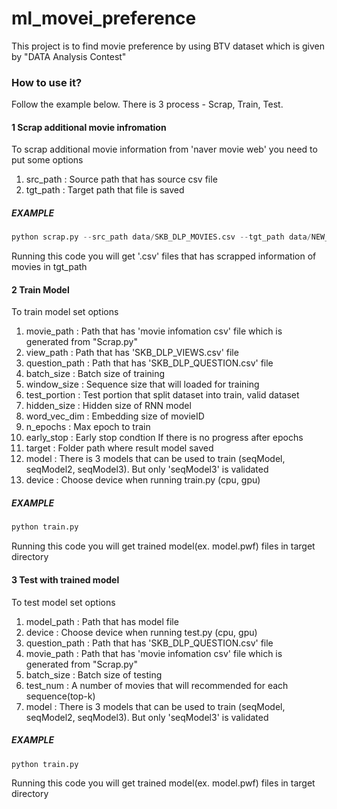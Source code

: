 # ml_movei_preference
This project is to find movie preference by using BTV dataset which is given by "DATA Analysis Contest"

### How to use it?
Follow the example below. There is 3 process - Scrap, Train, Test.

#### 1 Scrap additional movie infromation
To scrap additional movie information from 'naver movie web' you need to put some options
1. src_path : Source path that has source csv file
2. tgt_path : Target path that file is saved

##### EXAMPLE
```python
python scrap.py --src_path data/SKB_DLP_MOVIES.csv --tgt_path data/NEW_MOVIES.csv
```
Running this code you will get '.csv' files that has scrapped information of movies in tgt_path

#### 2 Train Model
To train model set options
1. movie_path : Path that has 'movie infomation csv' file which is generated from "Scrap.py"
2. view_path : Path that has 'SKB_DLP_VIEWS.csv' file
3. question_path : Path that has 'SKB_DLP_QUESTION.csv' file
4. batch_size : Batch size of training
5. window_size : Sequence size that will loaded for training
6. test_portion : Test portion that split dataset into train, valid dataset
7. hidden_size : Hidden size of RNN model
8. word_vec_dim : Embedding size of movieID
9. n_epochs : Max epoch to train
10. early_stop : Early stop condtion If there is no progress after epochs
11. target : Folder path where result model saved
12. model : There is 3 models that can be used to train (seqModel, seqModel2, seqModel3).
            But only 'seqModel3' is validated
13. device : Choose device when running train.py (cpu, gpu)

##### EXAMPLE
```python
python train.py
```
Running this code you will get trained model(ex. model.pwf) files in target directory

#### 3 Test with trained model
To test model set options
1. model_path : Path that has model file
2. device : Choose device when running test.py (cpu, gpu)
3. question_path : Path that has 'SKB_DLP_QUESTION.csv' file
4. movie_path : Path that has 'movie infomation csv' file which is generated from "Scrap.py"
5. batch_size : Batch size of testing
6. test_num : A number of movies that will recommended for each sequence(top-k)
7. model : There is 3 models that can be used to train (seqModel, seqModel2, seqModel3).
            But only 'seqModel3' is validated
            
##### EXAMPLE
```python
python train.py
```
Running this code you will get trained model(ex. model.pwf) files in target directory
            
     
        






